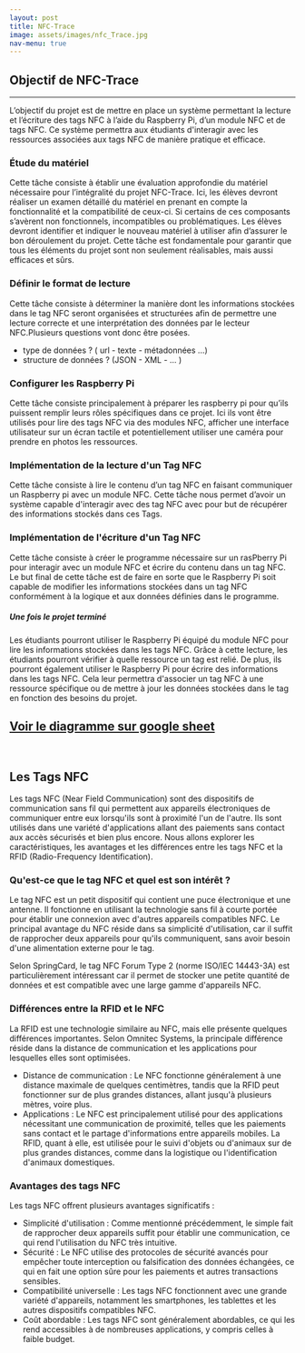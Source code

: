 ```yaml
---
layout: post
title: NFC-Trace
image: assets/images/nfc_Trace.jpg
nav-menu: true
---
```


<h2 id="content">Objectif de NFC-Trace </h2>
<hr />
<p> L’objectif du projet est de mettre en place un système permettant la lecture et l’écriture des tags NFC à l’aide du Raspberry Pi, d’un module NFC et de tags NFC. Ce système permettra aux étudiants d'interagir avec les ressources associées aux tags NFC de manière pratique et efficace.</p>
<div class="row">
	<div class="6u 12u$(small)">
		<h3>Étude du matériel</h3>
		<p>Cette tâche consiste à établir une évaluation approfondie du matériel nécessaire pour l’intégralité du projet NFC-Trace. Ici, les élèves devront réaliser un examen détaillé du matériel en prenant en compte la fonctionnalité et la compatibilité de ceux-ci. Si certains de ces composants s’avèrent non fonctionnels, incompatibles ou problématiques. Les élèves devront identifier et indiquer le nouveau matériel à utiliser afin d’assurer le bon déroulement du projet. Cette tâche est fondamentale pour garantir que tous les éléments du projet sont non seulement réalisables, mais aussi efficaces et sûrs.
</p>
	</div>
	<div class="6u$ 12u$(small)">
		<h3>Définir le format de lecture</h3>
		<p>Cette tâche consiste à déterminer la manière dont les informations stockées dans le tag NFC seront organisées et structurées afin de permettre une lecture correcte et une interprétation des données par le lecteur NFC.Plusieurs questions vont donc être posées.</p>
            <ul>
                <li>type de données ? ( url - texte - métadonnées …)</li>
                <li>structure de données ? (JSON - XML - … )</li>
            </ul>
	</div>


  
<div class="4u 12u$(medium)">
		<h3>Configurer les Raspberry Pi</h3>
		<p>Cette tâche consiste principalement à préparer les raspberry pi pour qu’ils puissent remplir leurs rôles spécifiques dans ce projet. Ici ils vont être utilisés pour lire des tags NFC via des modules NFC, afficher une interface utilisateur sur un écran tactile et potentiellement utiliser une caméra pour prendre en photos les ressources.</p>
	</div>
	<div class="4u 12u$(medium)">
		<h3>Implémentation de la lecture d'un Tag NFC</h3>
		<p>Cette tâche consiste à lire le contenu d’un tag NFC	en faisant communiquer un Raspberry pi avec un module NFC. Cette tâche nous permet d’avoir un système capable d'interagir avec des tag NFC avec pour but de récupérer des informations stockés dans ces Tags.</p>
	</div>
	<div class="4u$ 12u$(medium)">
		<h3>Implémentation de l'écriture d'un Tag NFC</h3>
		<p>Cette tâche consiste à créer le programme nécessaire sur un rasPberry Pi pour interagir avec un module NFC et écrire du contenu dans un tag NFC. Le but final de cette tâche est de faire en sorte que le Raspberry Pi soit capable de modifier les informations stockées dans un tag NFC conformément à la logique et aux données définies dans le programme.</p>
	</div>

 <h5>Une fois le projet terminé</h5>
 <div class="box">
	<p>Les étudiants pourront utiliser le Raspberry Pi équipé du module NFC pour lire les informations stockées dans les tags NFC. Grâce à cette lecture, les étudiants pourront vérifier à quelle ressource  un tag est relié. De plus, ils pourront également utiliser le Raspberry Pi pour écrire des informations dans les tags NFC. Cela leur permettra d'associer un tag NFC à une ressource spécifique ou de mettre à jour les données stockées dans le tag en fonction des besoins du projet.</p>
</div>
	<a href="https://docs.google.com/spreadsheets/d/1n8Yd__z0773qt-cNkLsTYXXuelVUgRiy4jZWDAqDDBY/edit#gid=674376377" target="_blank"><h2>Voir le diagramme sur google sheet</h2> </a>
	<br>
	<h2 id="content">Les Tags NFC </h2>
	<p>Les tags NFC (Near Field Communication) sont des dispositifs de communication sans fil qui permettent aux appareils électroniques de communiquer entre eux lorsqu'ils sont à proximité l'un de l'autre. Ils sont utilisés dans une variété d'applications allant des paiements sans contact aux accès sécurisés et bien plus encore. Nous allons explorer les caractéristiques, les avantages et les différences entre les tags NFC et la RFID (Radio-Frequency Identification).</p>
	<div class="10u 12u$(medium)">
		<h3>Qu'est-ce que le tag NFC et quel est son intérêt ?</h3>
		<p>Le tag NFC est un petit dispositif qui contient une puce électronique et une antenne. Il fonctionne en utilisant la technologie sans fil à courte portée pour établir une connexion avec d'autres appareils compatibles NFC. Le principal avantage du NFC réside dans sa simplicité d'utilisation, car il suffit de rapprocher deux appareils pour qu'ils communiquent, sans avoir besoin d'une alimentation externe pour le tag.</p>
<p>Selon SpringCard, le tag NFC Forum Type 2 (norme ISO/IEC 14443-3A) est particulièrement intéressant car il permet de stocker une petite quantité de données et est compatible avec une large gamme d'appareils NFC.</p>
	</div>
	<div class="10u$ 12u$(medium)">
		<h3>Différences entre la RFID et le NFC</h3>
		<p>La RFID est une technologie similaire au NFC, mais elle présente quelques différences importantes. Selon Omnitec Systems, la principale différence réside dans la distance de communication et les applications pour lesquelles elles sont optimisées.</p>
		<ul>
			<li>Distance de communication : Le NFC fonctionne généralement à une distance maximale de quelques centimètres, tandis que la RFID peut fonctionner sur de plus grandes distances, allant jusqu'à plusieurs mètres, voire plus. </li>
			<li>Applications : Le NFC est principalement utilisé pour des applications nécessitant une communication de proximité, telles que les paiements sans contact et le partage d'informations entre appareils mobiles. La RFID, quant à elle, est utilisée pour le suivi d'objets ou d'animaux sur de plus grandes distances, comme dans la logistique ou l'identification d'animaux domestiques.</li>
		</ul>
	</div>
	<div class="10u$ 12u$(medium)">
		<h3>Avantages des tags NFC</h3>
		<p>Les tags NFC offrent plusieurs avantages significatifs :</p>
		<ul>
			<li>Simplicité d'utilisation : Comme mentionné précédemment, le simple fait de rapprocher deux appareils suffit pour établir une communication, ce qui rend l'utilisation du NFC très intuitive.</li>
			<li>Sécurité : Le NFC utilise des protocoles de sécurité avancés pour empêcher toute interception ou falsification des données échangées, ce qui en fait une option sûre pour les paiements et autres transactions sensibles. 
</li>
			<li>Compatibilité universelle : Les tags NFC fonctionnent avec une grande variété d'appareils, notamment les smartphones, les tablettes et les autres dispositifs compatibles NFC. </li>
			<li>Coût abordable : Les tags NFC sont généralement abordables, ce qui les rend accessibles à de nombreuses applications, y compris celles à faible budget.</li>
		</ul>
	</div>
 </div>

